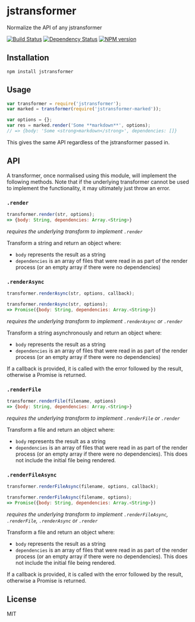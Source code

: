 # jstransformer

Normalize the API of any jstransformer

[![Build Status](https://img.shields.io/travis/jstransformers/jstransformer/master.svg)](https://travis-ci.org/jstransformers/jstransformer)
[![Dependency Status](https://img.shields.io/gemnasium/jstransformers/jstransformer.svg)](https://gemnasium.com/jstransformers/jstransformer)
[![NPM version](https://img.shields.io/npm/v/jstransformer.svg)](https://www.npmjs.org/package/jstransformer)

## Installation

    npm install jstransformer

## Usage

```js
var transformer = require('jstransformer');
var marked = transformer(require('jstransformer-marked'));

var options = {};
var res = marked.render('Some **markdown**', options);
// => {body: 'Some <strong>markdown</strong>', dependencies: []}
```

This gives the same API regardless of the jstransformer passed in.

## API

A transformer, once normalised using this module, will implement the following methods.  Note that if the underlying transformer cannot be used to implement the functionality, it may ultimately just throw an error.

### `.render`

```js
transformer.render(str, options);
=> {body: String, dependencies: Array.<String>}
```

_requires the underlying transform to implement `.render`_

Transform a string and return an object where:

 - `body` represents the result as a string
 - `dependencies` is an array of files that were read in as part of the render process (or an empty array if there were no dependencies)

### `.renderAsync`

```js
transformer.renderAsync(str, options, callback);
```

```js
transformer.renderAsync(str, options);
=> Promise({body: String, dependencies: Array.<String>})
```

_requires the underlying transform to implement `.renderAsync` or `.render`_

Transform a string asynchronously and return an object where:

 - `body` represents the result as a string
 - `dependencies` is an array of files that were read in as part of the render process (or an empty array if there were no dependencies)

If a callback is provided, it is called with the error followed by the result, otherwise a Promise is returned.

### `.renderFile`

```js
transformer.renderFile(filename, options)
=> {body: String, dependencies: Array.<String>}
```

_requires the underlying transform to implement `.renderFile` or `.render`_

Transform a file and return an object where:

 - `body` represents the result as a string
 - `dependencies` is an array of files that were read in as part of the render process (or an empty array if there were no dependencies).  This does not include the initial file being rendered.

### `.renderFileAsync`

```js
transformer.renderFileAsync(filename, options, callback);
```

```js
transformer.renderFileAsync(filename, options);
=> Promise({body: String, dependencies: Array.<String>})
```

_requires the underlying transform to implement `.renderFileAsync`, `.renderFile`, `.renderAsync` or `.render`_

Transform a file and return an object where:

 - `body` represents the result as a string
 - `dependencies` is an array of files that were read in as part of the render process (or an empty array if there were no dependencies).  This does not include the initial file being rendered.

If a callback is provided, it is called with the error followed by the result, otherwise a Promise is returned.

## License

  MIT
